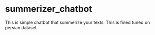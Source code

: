 # summerizer_chatbot
This is simple chatbot that summerize your texts.
This is fined tuned on persian dataset. 

